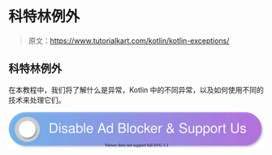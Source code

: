 # 科特林例外

> 原文：<https://www.tutorialkart.com/kotlin/kotlin-exceptions/>

## 科特林例外

在本教程中，我们将了解什么是异常，Kotlin 中的不同异常，以及如何使用不同的技术来处理它们。

[![](img/925da31b32d6bc3827932f6c8afb11bb.png)](https://www.tutorialkart.com/)